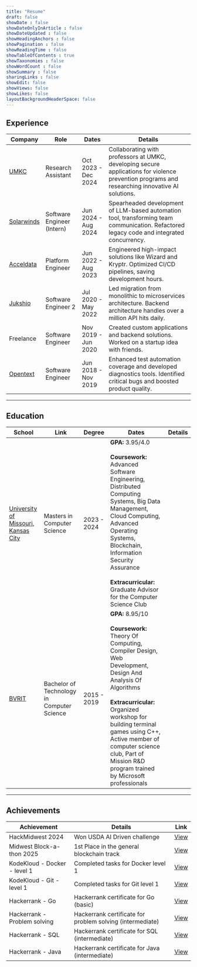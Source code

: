 ```yaml
---
title: "Resume"
draft: false
showDate : false
showDateOnlyInArticle : false
showDateUpdated : false
showHeadingAnchors : false
showPagination : false
showReadingTime : false
showTableOfContents : true
showTaxonomies : false 
showWordCount : false
showSummary : false
sharingLinks : false
showEdit: false
showViews: false
showLikes: false
layoutBackgroundHeaderSpace: false
---
```


## Experience

<table>
    <thead>
        <tr>
            <th>Company</th>
            <th>Role</th>
            <th>Dates</th>
            <th>Details</th>
        </tr>
    </thead>
    <tbody>
        <tr>
            <td><a href="https://dsaic.umkc.edu/" target="_blank">UMKC</a></td>
            <td>Research Assistant</td>
            <td>Oct 2023 - Dec 2024</td>
            <td>
                Collaborating with professors at UMKC, developing secure applications for violence prevention programs and researching innovative AI solutions.
            </td>
        </tr>
        <tr>
            <td><a href="https://www.solarwinds.com/" target="_blank">Solarwinds</a></td>
            <td>Software Engineer (Intern)</td>
            <td>Jun 2024 - Aug 2024</td>
            <td>
                Spearheaded development of LLM-based automation tool, transforming team communication. Refactored legacy code and integrated concurrency.
            </td>
        </tr>
        <tr>
            <td><a href="https://www.acceldata.io/" target="_blank">Acceldata</a></td>
            <td>Platform Engineer</td>
            <td>Jun 2022 - Aug 2023</td>
            <td>
                Engineered high-impact solutions like Wizard and Kryptr. Optimized CI/CD pipelines, saving development hours.
            </td>
        </tr>
        <tr>
            <td><a href="https://www.jukshio.com/" target="_blank">Jukshio</a></td>
            <td>Software Engineer 2</td>
            <td>Jul 2020 - May 2022</td>
            <td>
                Led migration from monolithic to microservices architecture. Backend architecture handles over a million API hits daily.
            </td>
        </tr>
        <tr>
            <td>Freelance</td>
            <td>Software Engineer</td>
            <td>Nov 2019 - Jun 2020</td>
            <td>
                Created custom applications and backend solutions. Worked on a startup idea with friends.
            </td>
        </tr>
        <tr>
            <td><a href="https://www.opentext.com/" target="_blank">Opentext</a></td>
            <td>Software Engineer</td>
            <td>Jun 2018 - Nov 2019</td>
            <td>
                Enhanced test automation coverage and developed diagnostics tools. Identified critical bugs and boosted product quality.
            </td>
        </tr>
    </tbody>
</table>

---

## Education

<table>
    <thead>
        <tr>
            <th>School</th>
            <th>Link</th>
            <th>Degree</th>
            <th>Dates</th>
            <th>Details</th>
        </tr>
    </thead>
    <tbody>
        <tr>
            <td><a href="https://www.umkc.edu/" target="_blank">University of Missouri, Kansas City</a></td>
            <td>Masters in Computer Science</td>
            <td>2023 - 2024</td>
            <td>
                <strong>GPA:</strong> 3.95/4.0
                <br><br>
                <strong>Coursework:</strong> Advanced Software Engineering, Distributed Computing Systems, Big Data Management, Cloud Computing, Advanced Operating Systems, Blockchain, Information Security Assurance
                <br><br>
                <strong>Extracurricular:</strong> Graduate Advisor for the Computer Science Club
            </td>
        </tr>
        <tr>
            <td><a href="https://bvrit.ac.in/" target="_blank">BVRIT</a></td>
            <td>Bachelor of Technology in Computer Science</td>
            <td>2015 - 2019</td>
            <td>
                <strong>GPA:</strong> 8.95/10
                <br><br>
                <strong>Coursework:</strong> Theory Of Computing, Compiler Design, Web Development, Design And Analysis Of Algorithms
                <br><br>
                <strong>Extracurricular:</strong> Organized workshop for building terminal games using C++, Active member of computer science club, Part of Mission R&D program trained by Microsoft professionals
            </td>
        </tr>
    </tbody>
</table>

---

## Achievements

<table>
    <thead>
        <tr>
            <th>Achievement</th>
            <th>Details</th>
            <th>Link</th>
        </tr>
    </thead>
    <tbody>
        <tr>
            <td>HackMidwest 2024</td>
            <td>Won USDA AI Driven challenge</td>
            <td><a href="https://www.linkedin.com/posts/rahulmysore23_hackmidwest2024-usdachallenge-agriculturaltech-activity-7248075478459113472-f4G7" target="_blank">View</a></td>
        </tr>
        <tr>
            <td>Midwest Block-a-thon 2025</td>
            <td>1st Place in the general blockchain track</td>
            <td><a href="https://devpost.com/software/block-a-tick" target="_blank">View</a></td>
        </tr>
        <tr>
            <td>KodeKloud - Docker - level 1</td>
            <td>Completed tasks for Docker level 1</td>
            <td><a href="https://engineer.kodekloud.com/certificate-verification/7a2423eb-45af-4784-ba2b-a31f7c065346" target="_blank">View</a></td>
        </tr>
        <tr>
            <td>KodeKloud - Git - level 1</td>
            <td>Completed tasks for Git level 1</td>
            <td><a href="https://engineer.kodekloud.com/certificate-verification/a5e613d0-3350-4940-b71f-049bc008b575" target="_blank">View</a></td>
        </tr>
        <tr>
            <td>Hackerrank - Go</td>
            <td>Hackerrank certificate for Go (basic)</td>
            <td><a href="https://www.hackerrank.com/certificates/9994fb1d7349" target="_blank">View</a></td>
        </tr>
        <tr>
            <td>Hackerrank - Problem solving</td>
            <td>Hackerrank certificate for problem solving (intermediate)</td>
            <td><a href="https://www.hackerrank.com/certificates/5875b5a7d120" target="_blank">View</a></td>
        </tr>
        <tr>
            <td>Hackerrank - SQL</td>
            <td>Hackerrank certificate for SQL (intermediate)</td>
            <td><a href="https://www.hackerrank.com/certificates/496226a04d46" target="_blank">View</a></td>
        </tr>
        <tr>
            <td>Hackerrank - Java</td>
            <td>Hackerrank certificate for Java (intermediate)</td>
            <td><a href="https://www.hackerrank.com/certificates/444f9863ad27" target="_blank">View</a></td>
        </tr>
    </tbody>
</table>
